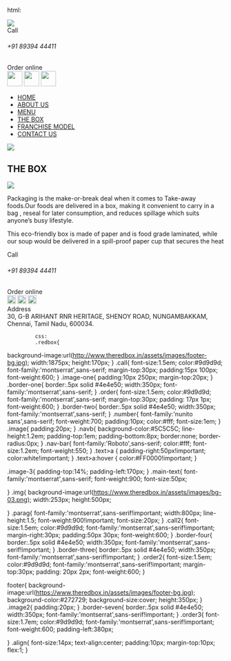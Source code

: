 html:
<html>
<head>
<title> The Red box </title>
<meta charset="utf-8">
		<meta name="viewport" content="width=device-width, initial-scale=1">
	    <link rel="stylesheet" href="https://maxcdn.bootstrapcdn.com/bootstrap/3.4.1/css/bootstrap.min.css">
        <script src="https://ajax.googleapis.com/ajax/libs/jquery/3.6.4/jquery.min.js"></script>
	    <script src="https://maxcdn.bootstrapcdn.com/bootstrap/3.4.1/js/bootstrap.min.js"></script> 
		<link rel="preconnect" href="https://fonts.googleapis.com">
		<link rel="preconnect" href="https://fonts.gstatic.com" crossorigin>
		<link href="https://fonts.googleapis.com/css2?family=Barlow:ital,wght@0,100;0,200;0,300;0,400;0,500;0,600;0,700;0,800;0,900;1,100;1,200;1,300;1,400;1,500;1,600;1,700;1,800;1,900&family=Montserrat:ital,wght@0,100;1,100&family=Roboto:ital,wght@0,100;0,300;0,400;0,500;0,700;0,900;1,100;1,300;1,400;1,500;1,700;1,900&family=Rubik:ital,wght@0,300..900;1,300..900&display=swap" rel="stylesheet">
		<link rel="preconnect" href="https://fonts.googleapis.com">
		<link rel="preconnect" href="https://fonts.gstatic.com" crossorigin>
		<link href="https://fonts.googleapis.com/css2?family=Nunito+Sans:ital,opsz,wght@0,6..12,200..1000;1,6..12,200..1000&display=swap" rel="stylesheet">
		<link rel="preconnect" href="https://fonts.googleapis.com">
		<link rel="preconnect" href="https://fonts.gstatic.com" crossorigin>
		<link href="https://fonts.googleapis.com/css2?family=Roboto:ital,wght@0,100;0,300;0,400;0,500;0,700;0,900;1,100;1,300;1,400;1,500;1,700;1,900&display=swap" rel="stylesheet">
		<link rel="stylesheet" href="vv.css" type="text/css">
</head>
<body>
	<div class="redbox">
			<div class="container-fluid">
				<div class="col-lg-4 image-one">
					<img src="http://www.theredbox.in/assets/images/logo.png">
				</div>
				<div class="col-lg-4 call">
					<span> Call </span>
						<div class="border-one"></div>
							<h6 class="number"> +91 89394 44411 </h6>
				</div>
				<div class="col-lg-4 order">
					<span> Order online </span>
						<div class="border-two"></div>
							<div class="image">
								 <img src="http://www.theredbox.in/assets/images/zomato.png" height=35>
								 <img src="http://www.theredbox.in/assets/images/swiggy.png"height=35>
								 <img src="http://www.theredbox.in/assets/images/dunzo.png"height=35>
							</div>
				</div>
			</div>  
		</div>  
	<nav class="navbar navbar-default navb">
		<div class="container">
			<ul class="nav navbar-nav nav-bar">
				<li class="text"><a href="#">HOME</a></li>
				<li class="text"><a href="#">ABOUT US</a></li>
				<li class="text"><a href="#">MENU</a></li>
				<li class="text"><a href="#">THE BOX</a></li>
				<li class="text"><a href="#">FRANCHISE MODEL</a></li>
				<li class="text"><a href="#">CONTACT US </a></li>
			</ul>
		</div>
	</nav>
		<section class="the box-main">
		<div class="main">
			<div class="container">
					<div class="col-lg-3">
						<div class="img">
							<img src="http://www.theredbox.in/assets/images/icon-01.png">
								<h1 class="main-text"> THE BOX </h1>
						</div>
					</div>
					<div class="col-lg-8">
					<div class="image-3">
						<img src="C:/Users/poojh/Downloads/bg-06.webp">
					</div>
				</div>
						<div class="para">
							<div class="container-2">
								<div class="col-lg-3">
									<div class="parag">
									 <p>Packaging is the make-or-break deal when it comes to Take-away foods.Our foods 
									 are delivered in a box, making it convenient to carry in a bag , 
									 reseal for later consumption, and reduces spillage which suits anyone’s busy lifestyle.</li></p>
									 <p> This eco-friendly box is made of paper and is food grade laminated, while our soup
									 would be delivered in a spill-proof paper cup that secures the heat</p>
									</div> 
								</div>
							</div>
							  </section>
							      <footer>
								  <div class="last">
									<div class="container">
										<div class="footer-page-flex">
												<div class="col-lg-4 call2">
													<span> Call </span>
														<div class="border-three"></div>
															<h6 class="number"> +91 89394 44411 </h6>
														</div>
															<div class="col-lg-4 order2">
																<span> Order online </span>
																	<div class="border-four"></div>
																		<div class="image2">
																			<img src="http://www.theredbox.in/assets/images/zomato.png" height=20>
																			<img src="http://www.theredbox.in/assets/images/swiggy.png"height=20>
																			<img src="http://www.theredbox.in/assets/images/dunzo.png"height=20>
																		</div>
																	</div>
															</div>  
														</div> 
															<div class="col-lg-4 order3">
																<span> Address </span>
																	<div class="border-seven"></div>
																	<div class="align">
																	  <span> 30, G-B ARIHANT RNR HERITAGE,
                                                                        SHENOY ROAD, NUNGAMBAKKAM, Chennai, Tamil Nadu,
                                                                        600034.</span>
													</footer>	


             css:
             .redbox{
background-image:url(http://www.theredbox.in/assets/images/footer-bg.jpg);
width:1875px;
height:170px;
}
.call{
font-size:1.5em;
color:#9d9d9d;
font-family:'montserrat',sans-serif;
margin-top:30px;
padding:15px 100px;
font-weight:600;
}
.image-one{
padding:10px 250px;
margin-top:20px;
}
.border-one{
border:.5px solid #4e4e50;
width:350px;
font-family:'montserrat',sans-serif;
}
.order{
font-size:1.5em;
color:#9d9d9d;
font-family:'montserrat',sans-serif;
margin-top:30px;
padding: 17px 1px;
font-weight:600;
}
.border-two{
border:.5px solid #4e4e50;
width:350px;
font-family:'montserrat',sans-serif;
}
.number{
font-family:'nunito sans',sans-serif;
font-weight:700;
padding:10px;
color:#fff;
font-size:1em;
}
.image{
padding:20px;
}
.navb{
background-color:#5C5C5C;
line-height:1.2em;
padding-top:1em;
padding-bottom:8px;
border:none;
border-radius:0px;
}
.nav-bar{
font-family:'Roboto',sans-serif;
color:#fff;
font-size:1.2em;
font-weight:550;
}
.text>a
{
padding-right:50px!important;
color:white!important;
}
.text>a:hover
{
color:#FF0000!important;
}

.image-3{
	padding-top:14%;
padding-left:170px;
}
.main-text{
font-family:'montserrat',sans-serif;
font-weight:900;
font-size:50px;

}
.img{
background-image:url(https://www.theredbox.in/assets/images/bg-03.png);
width:253px;
height:500px;
	
}
.parag{
font-family:'montserrat',sans-serif!important;
width:800px;
line-height:1.5;
font-weight:900!important;
font-size:20px;
}
.call2{
font-size:1.5em;
color:#9d9d9d;
font-family:'montserrat',sans-serif!important;
margin-right:30px;
padding:50px 30px;
font-weight:600;
}
.border-four{
border:.5px solid #4e4e50;
width:350px;
font-family:'montserrat',sans-serif!important;
}
.border-three{
border:.5px solid #4e4e50;
width:350px;
font-family:'montserrat',sans-serif!important;
}
.order2{
font-size:1.5em;
color:#9d9d9d;
font-family:'montserrat',sans-serif!important;
margin-top:30px;
padding: 20px 2px;
font-weight:600;
}

footer{
background-image:url(https://www.theredbox.in/assets/images/footer-bg.jpg);
background-color:#272729;
background-size:cover;
height:350px;
}
.image2{
padding:20px;
}
.border-seven{
border:.5px solid #4e4e50;
width:350px;
font-family:'montserrat',sans-serif!important;
}
.order3{
font-size:1.7em;
color:#9d9d9d;
font-family:'montserrat',sans-serif!important;
font-weight:600;
padding-left:380px;

}
.align{
font-size:14px;
text-align:center;
padding:10px;
margin-top:10px;
flex:1;
}
	
				
		

